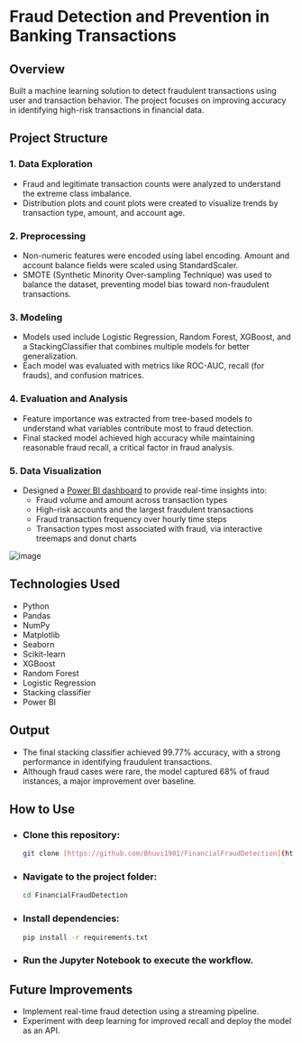 # Fraud Detection and Prevention in Banking Transactions

## Overview

Built a machine learning solution to detect fraudulent transactions using user and transaction behavior. The project focuses on improving accuracy in identifying high-risk transactions in financial data.

##  Project Structure

### 1. Data Exploration
- Fraud and legitimate transaction counts were analyzed to understand the extreme class imbalance.
- Distribution plots and count plots were created to visualize trends by transaction type, amount, and account age.

### 2. Preprocessing
- Non-numeric features were encoded using label encoding. Amount and account balance fields were scaled using StandardScaler.
- SMOTE (Synthetic Minority Over-sampling Technique) was used to balance the dataset, preventing model bias toward non-fraudulent transactions.

### 3. Modeling
- Models used include Logistic Regression, Random Forest, XGBoost, and a StackingClassifier that combines multiple models for better generalization.
- Each model was evaluated with metrics like ROC-AUC, recall (for frauds), and confusion matrices.

### 4. Evaluation and Analysis
- Feature importance was extracted from tree-based models to understand what variables contribute most to fraud detection.
- Final stacked model achieved high accuracy while maintaining reasonable fraud recall, a critical factor in fraud analysis.

### 5. Data Visualization
- Designed a [Power BI dashboard](https://github.com/user-attachments/assets/5982510f-894c-40c6-bbc9-2f2790694fdd) to provide real-time insights into:
    - Fraud volume and amount across transaction types
    - High-risk accounts and the largest fraudulent transactions
    - Fraud transaction frequency over hourly time steps
    - Transaction types most associated with fraud, via interactive treemaps 
      and donut charts


 ![image](https://github.com/user-attachments/assets/5982510f-894c-40c6-bbc9-2f2790694fdd)
  
## Technologies Used

- Python
- Pandas
- NumPy
- Matplotlib
- Seaborn
- Scikit-learn
- XGBoost
- Random Forest
- Logistic Regression
- Stacking classifier
- Power BI

## Output

- The final stacking classifier achieved 99.77% accuracy, with a strong performance in identifying fraudulent transactions.
- Although fraud cases were rare, the model captured 68% of fraud instances, a major improvement over baseline.


  
## How to Use

- ### Clone this repository:
  ```bash
  git clone [https://github.com/Bhuvi1901/FinancialFraudDetection](https://github.com/Bhuvi1901/FinancialFraudDetection)
  ```
- ### Navigate to the project folder:
  ```bash
  cd FinancialFraudDetection
  ```
- ### Install dependencies:
  ```bash
  pip install -r requirements.txt
  ```
- ### Run the Jupyter Notebook to execute the workflow.

## Future Improvements

- Implement real-time fraud detection using a streaming pipeline.
- Experiment with deep learning for improved recall and deploy the model as an API.
